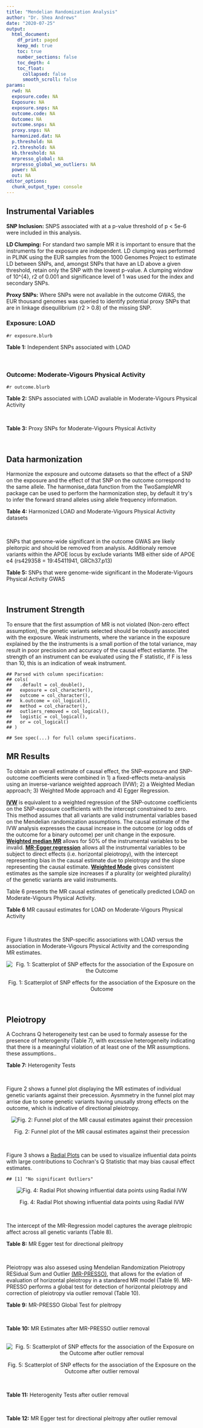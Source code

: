 ```yaml
---
title: "Mendelian Randomization Analysis"
author: "Dr. Shea Andrews"
date: "2020-07-25"
output:
  html_document:
    df_print: paged
    keep_md: true
    toc: true
    number_sections: false
    toc_depth: 4
    toc_float:
      collapsed: false
      smooth_scroll: false
params:
  rwd: NA
  exposure.code: NA
  Exposure: NA
  exposure.snps: NA
  outcome.code: NA
  Outcome: NA
  outcome.snps: NA
  proxy.snps: NA
  harmonized.dat: NA
  p.threshold: NA
  r2.threshold: NA
  kb.threshold: NA
  mrpresso_global: NA
  mrpresso_global_wo_outliers: NA
  power: NA
  out: NA
editor_options:
  chunk_output_type: console
---
```







## Instrumental Variables
**SNP Inclusion:** SNPS associated with at a p-value threshold of p < 5e-6 were included in this analysis.
<br>

**LD Clumping:** For standard two sample MR it is important to ensure that the instruments for the exposure are independent. LD clumping was performed in PLINK using the EUR samples from the 1000 Genomes Project to estimate LD between SNPs, and, amongst SNPs that have an LD above a given threshold, retain only the SNP with the lowest p-value. A clumping window of 10^{4}, r2 of 0.001 and significance level of 1 was used for the index and secondary SNPs.
<br>

**Proxy SNPs:** Where SNPs were not available in the outcome GWAS, the EUR thousand genomes was queried to identify potential proxy SNPs that are in linkage disequilibrium (r2 > 0.8) of the missing SNP.
<br>

### Exposure: LOAD
`#r exposure.blurb`
<br>

**Table 1:** Independent SNPs associated with LOAD
<div data-pagedtable="false">
  <script data-pagedtable-source type="application/json">
{"columns":[{"label":["SNP"],"name":[1],"type":["chr"],"align":["left"]},{"label":["CHROM"],"name":[2],"type":["dbl"],"align":["right"]},{"label":["POS"],"name":[3],"type":["dbl"],"align":["right"]},{"label":["REF"],"name":[4],"type":["chr"],"align":["left"]},{"label":["ALT"],"name":[5],"type":["chr"],"align":["left"]},{"label":["AF"],"name":[6],"type":["dbl"],"align":["right"]},{"label":["BETA"],"name":[7],"type":["dbl"],"align":["right"]},{"label":["SE"],"name":[8],"type":["dbl"],"align":["right"]},{"label":["Z"],"name":[9],"type":["dbl"],"align":["right"]},{"label":["P"],"name":[10],"type":["dbl"],"align":["right"]},{"label":["N"],"name":[11],"type":["dbl"],"align":["right"]},{"label":["TRAIT"],"name":[12],"type":["chr"],"align":["left"]}],"data":[{"1":"rs679515","2":"1","3":"207750568","4":"T","5":"C","6":"0.8126","7":"-0.1508","8":"0.0183","9":"-8.240440","10":"1.555000e-16","11":"63926","12":"LOAD"},{"1":"rs7584040","2":"2","3":"127863224","4":"C","5":"T","6":"0.2261","7":"0.0862","8":"0.0172","9":"5.011628","10":"5.341000e-07","11":"63926","12":"LOAD"},{"1":"rs6733839","2":"2","3":"127892810","4":"C","5":"T","6":"0.4067","7":"0.1693","8":"0.0154","9":"10.993506","10":"4.022000e-28","11":"63926","12":"LOAD"},{"1":"rs35695568","2":"2","3":"186794162","4":"G","5":"T","6":"0.0922","7":"0.1152","8":"0.0247","9":"4.663968","10":"3.200000e-06","11":"63926","12":"LOAD"},{"1":"rs10933431","2":"2","3":"233981912","4":"G","5":"C","6":"0.7774","7":"0.1001","8":"0.0194","9":"5.159794","10":"2.552000e-07","11":"63926","12":"LOAD"},{"1":"rs6805148","2":"3","3":"45101639","4":"A","5":"C","6":"0.0864","7":"-0.1293","8":"0.0257","9":"-5.031130","10":"4.774000e-07","11":"63926","12":"LOAD"},{"1":"rs28660482","2":"4","3":"66245059","4":"T","5":"A","6":"0.0243","7":"0.2220","8":"0.0475","9":"4.673684","10":"2.900000e-06","11":"63926","12":"LOAD"},{"1":"rs6822989","2":"4","3":"104176240","4":"C","5":"T","6":"0.0082","7":"0.4361","8":"0.0940","9":"4.639362","10":"3.487000e-06","11":"63926","12":"LOAD"},{"1":"rs35868327","2":"5","3":"52665230","4":"T","5":"A","6":"0.0132","7":"-0.3753","8":"0.0760","9":"-4.938158","10":"7.796000e-07","11":"63926","12":"LOAD"},{"1":"rs11168036","2":"5","3":"139707439","4":"T","5":"G","6":"0.5033","7":"-0.0754","8":"0.0143","9":"-5.272730","10":"1.432000e-07","11":"63926","12":"LOAD"},{"1":"rs34665982","2":"6","3":"32560306","4":"T","5":"C","6":"0.5213","7":"-0.0967","8":"0.0166","9":"-5.825300","10":"5.798000e-09","11":"63926","12":"LOAD"},{"1":"rs114812713","2":"6","3":"41034000","4":"G","5":"C","6":"0.0301","7":"0.2980","8":"0.0431","9":"6.914153","10":"4.467000e-12","11":"63926","12":"LOAD"},{"1":"rs1385742","2":"6","3":"47595155","4":"A","5":"T","6":"0.6344","7":"-0.0876","8":"0.0157","9":"-5.579620","10":"2.232000e-08","11":"63926","12":"LOAD"},{"1":"rs143429938","2":"7","3":"33721795","4":"C","5":"T","6":"0.0211","7":"0.3535","8":"0.0769","9":"4.596879","10":"4.253000e-06","11":"63926","12":"LOAD"},{"1":"rs9649710","2":"7","3":"50322832","4":"A","5":"G","6":"0.6331","7":"0.0676","8":"0.0148","9":"4.567570","10":"4.794000e-06","11":"63926","12":"LOAD"},{"1":"rs117240937","2":"7","3":"127426090","4":"G","5":"A","6":"0.0173","7":"-0.3122","8":"0.0672","9":"-4.645833","10":"3.350000e-06","11":"63926","12":"LOAD"},{"1":"rs11767557","2":"7","3":"143109139","4":"T","5":"C","6":"0.1968","7":"-0.1028","8":"0.0182","9":"-5.648350","10":"1.561000e-08","11":"63926","12":"LOAD"},{"1":"rs73223431","2":"8","3":"27219987","4":"C","5":"T","6":"0.3669","7":"0.0936","8":"0.0153","9":"6.117647","10":"8.342000e-10","11":"63926","12":"LOAD"},{"1":"rs867230","2":"8","3":"27468503","4":"C","5":"A","6":"0.6029","7":"0.1333","8":"0.0158","9":"8.436709","10":"3.492000e-17","11":"63926","12":"LOAD"},{"1":"rs13252043","2":"8","3":"71551628","4":"C","5":"T","6":"0.0984","7":"0.1140","8":"0.0237","9":"4.810127","10":"1.570000e-06","11":"63926","12":"LOAD"},{"1":"rs6559689","2":"9","3":"85450616","4":"C","5":"T","6":"0.0504","7":"0.1585","8":"0.0335","9":"4.731343","10":"2.169000e-06","11":"63926","12":"LOAD"},{"1":"rs12416487","2":"10","3":"11721057","4":"A","5":"T","6":"0.6519","7":"0.0850","8":"0.0154","9":"5.519480","10":"3.417000e-08","11":"63926","12":"LOAD"},{"1":"rs3740688","2":"11","3":"47380340","4":"G","5":"T","6":"0.5524","7":"0.0935","8":"0.0144","9":"6.493056","10":"9.702000e-11","11":"63926","12":"LOAD"},{"1":"rs1582763","2":"11","3":"60021948","4":"G","5":"A","6":"0.3729","7":"-0.1232","8":"0.0149","9":"-8.268456","10":"1.186000e-16","11":"63926","12":"LOAD"},{"1":"rs3851179","2":"11","3":"85868640","4":"T","5":"C","6":"0.6410","7":"0.1198","8":"0.0148","9":"8.094590","10":"5.809000e-16","11":"63926","12":"LOAD"},{"1":"rs11218343","2":"11","3":"121435587","4":"T","5":"C","6":"0.0401","7":"-0.2053","8":"0.0369","9":"-5.563690","10":"2.633000e-08","11":"63926","12":"LOAD"},{"1":"rs9787911","2":"11","3":"131769402","4":"T","5":"C","6":"0.4249","7":"0.0662","8":"0.0144","9":"4.597220","10":"4.386000e-06","11":"63926","12":"LOAD"},{"1":"rs117394726","2":"12","3":"127222883","4":"A","5":"C","6":"0.0400","7":"0.2193","8":"0.0465","9":"4.716130","10":"2.459000e-06","11":"63926","12":"LOAD"},{"1":"rs17125924","2":"14","3":"53391680","4":"A","5":"G","6":"0.0926","7":"0.1222","8":"0.0246","9":"4.967480","10":"6.621000e-07","11":"63926","12":"LOAD"},{"1":"rs12590654","2":"14","3":"92938855","4":"G","5":"A","6":"0.3353","7":"-0.0906","8":"0.0157","9":"-5.770701","10":"8.729000e-09","11":"63926","12":"LOAD"},{"1":"rs383902","2":"15","3":"59034174","4":"C","5":"T","6":"0.3274","7":"-0.0698","8":"0.0151","9":"-4.622517","10":"3.812000e-06","11":"63926","12":"LOAD"},{"1":"rs28588186","2":"16","3":"19910313","4":"C","5":"G","6":"0.1981","7":"-0.0880","8":"0.0181","9":"-4.861880","10":"1.115000e-06","11":"63926","12":"LOAD"},{"1":"rs62039712","2":"16","3":"79355857","4":"G","5":"A","6":"0.1158","7":"0.1528","8":"0.0288","9":"5.305556","10":"1.171000e-07","11":"63926","12":"LOAD"},{"1":"rs34971488","2":"16","3":"81779775","4":"G","5":"A","6":"0.2205","7":"0.0940","8":"0.0198","9":"4.747475","10":"2.067000e-06","11":"63926","12":"LOAD"},{"1":"rs2632516","2":"17","3":"56409089","4":"G","5":"C","6":"0.4402","7":"-0.0748","8":"0.0147","9":"-5.088435","10":"3.671000e-07","11":"63926","12":"LOAD"},{"1":"rs12151021","2":"19","3":"1050874","4":"A","5":"G","6":"0.6753","7":"-0.1071","8":"0.0169","9":"-6.337280","10":"2.562000e-10","11":"63926","12":"LOAD"},{"1":"rs8111708","2":"19","3":"18558876","4":"A","5":"G","6":"0.3427","7":"0.0696","8":"0.0151","9":"4.609270","10":"3.946000e-06","11":"63926","12":"LOAD"},{"1":"rs111358663","2":"19","3":"45196958","4":"T","5":"A","6":"0.0111","7":"-0.5369","8":"0.0795","9":"-6.753459","10":"1.436000e-11","11":"63926","12":"LOAD"},{"1":"rs4803765","2":"19","3":"45358448","4":"C","5":"T","6":"0.0243","7":"0.7165","8":"0.0610","9":"11.745902","10":"7.131000e-32","11":"63926","12":"LOAD"},{"1":"rs12972156","2":"19","3":"45387459","4":"C","5":"G","6":"0.2027","7":"0.9653","8":"0.0189","9":"51.074100","10":"2.225074e-308","11":"63926","12":"LOAD"},{"1":"rs117310449","2":"19","3":"45393516","4":"C","5":"T","6":"0.0130","7":"0.9879","8":"0.0691","9":"14.296671","10":"2.275000e-46","11":"63926","12":"LOAD"},{"1":"rs73033507","2":"19","3":"45431403","4":"C","5":"T","6":"0.0239","7":"-0.3620","8":"0.0657","9":"-5.509893","10":"3.646000e-08","11":"63926","12":"LOAD"},{"1":"rs114533385","2":"19","3":"45436753","4":"C","5":"T","6":"0.0210","7":"0.8281","8":"0.0661","9":"12.527988","10":"5.434000e-36","11":"63926","12":"LOAD"},{"1":"rs118004808","2":"19","3":"45439498","4":"C","5":"T","6":"0.0177","7":"-0.5523","8":"0.1015","9":"-5.441379","10":"5.274000e-08","11":"63926","12":"LOAD"},{"1":"rs139995984","2":"19","3":"45574482","4":"G","5":"C","6":"0.0155","7":"-0.5343","8":"0.0879","9":"-6.078498","10":"1.192000e-09","11":"63926","12":"LOAD"},{"1":"rs80182863","2":"19","3":"45653226","4":"C","5":"T","6":"0.0234","7":"0.2977","8":"0.0623","9":"4.778491","10":"1.750000e-06","11":"63926","12":"LOAD"},{"1":"rs6014724","2":"20","3":"54998544","4":"A","5":"G","6":"0.0920","7":"-0.1319","8":"0.0259","9":"-5.092660","10":"3.652000e-07","11":"63926","12":"LOAD"},{"1":"rs2830489","2":"21","3":"28148191","4":"C","5":"T","6":"0.2882","7":"-0.0837","8":"0.0162","9":"-5.166667","10":"2.422000e-07","11":"63926","12":"LOAD"},{"1":"rs138727474","2":"22","3":"21926584","4":"C","5":"T","6":"0.0269","7":"-0.2515","8":"0.0545","9":"-4.614679","10":"3.904000e-06","11":"63926","12":"LOAD"}],"options":{"columns":{"min":{},"max":[10]},"rows":{"min":[10],"max":[10]},"pages":{}}}
  </script>
</div>
<br>

### Outcome: Moderate-Vigours Physical Activity
`#r outcome.blurb`
<br>

**Table 2:** SNPs associated with LOAD avaliable in Moderate-Vigours Physical Activity
<div data-pagedtable="false">
  <script data-pagedtable-source type="application/json">
{"columns":[{"label":["SNP"],"name":[1],"type":["chr"],"align":["left"]},{"label":["CHROM"],"name":[2],"type":["dbl"],"align":["right"]},{"label":["POS"],"name":[3],"type":["dbl"],"align":["right"]},{"label":["REF"],"name":[4],"type":["chr"],"align":["left"]},{"label":["ALT"],"name":[5],"type":["chr"],"align":["left"]},{"label":["AF"],"name":[6],"type":["dbl"],"align":["right"]},{"label":["BETA"],"name":[7],"type":["dbl"],"align":["right"]},{"label":["SE"],"name":[8],"type":["dbl"],"align":["right"]},{"label":["Z"],"name":[9],"type":["dbl"],"align":["right"]},{"label":["P"],"name":[10],"type":["dbl"],"align":["right"]},{"label":["N"],"name":[11],"type":["dbl"],"align":["right"]},{"label":["TRAIT"],"name":[12],"type":["chr"],"align":["left"]}],"data":[{"1":"rs679515","2":"1","3":"207750568","4":"T","5":"C","6":"0.822736","7":"-2.68935e-03","8":"0.00288456","9":"-0.9323260","10":"3.5e-01","11":"377234","12":"MVPA"},{"1":"rs7584040","2":"2","3":"127863224","4":"C","5":"T","6":"0.232336","7":"2.01028e-03","8":"0.00261755","9":"0.7680010","10":"4.4e-01","11":"377234","12":"MVPA"},{"1":"rs6733839","2":"2","3":"127892810","4":"C","5":"T","6":"0.390914","7":"4.13469e-03","8":"0.00229715","9":"1.7999200","10":"7.2e-02","11":"377234","12":"MVPA"},{"1":"rs35695568","2":"2","3":"186794162","4":"G","5":"T","6":"0.094525","7":"-1.58933e-03","8":"0.00376685","9":"-0.4219250","10":"6.7e-01","11":"377234","12":"MVPA"},{"1":"rs10933431","2":"2","3":"233981912","4":"G","5":"C","6":"0.780311","7":"-1.74793e-03","8":"0.00266185","9":"-0.6566600","10":"5.1e-01","11":"377234","12":"MVPA"},{"1":"rs6805148","2":"3","3":"45101639","4":"A","5":"C","6":"0.092882","7":"2.73695e-03","8":"0.00381527","9":"0.7173670","10":"4.7e-01","11":"377234","12":"MVPA"},{"1":"rs28660482","2":"4","3":"66245059","4":"T","5":"A","6":"0.023655","7":"1.14653e-03","8":"0.00727228","9":"0.1576580","10":"8.7e-01","11":"377234","12":"MVPA"},{"1":"rs35868327","2":"5","3":"52665230","4":"T","5":"G","6":"0.005760","7":"1.42971e-02","8":"0.01838310","9":"0.7777310","10":"4.4e-01","11":"377234","12":"MVPA"},{"1":"rs11168036","2":"5","3":"139707439","4":"T","5":"G","6":"0.519372","7":"-1.16986e-03","8":"0.00221639","9":"-0.5278220","10":"6.0e-01","11":"377234","12":"MVPA"},{"1":"rs114812713","2":"6","3":"41034000","4":"G","5":"C","6":"0.026354","7":"3.57881e-03","8":"0.00699606","9":"0.5115460","10":"6.1e-01","11":"377234","12":"MVPA"},{"1":"rs1385742","2":"6","3":"47595155","4":"A","5":"T","6":"0.646220","7":"5.93828e-04","8":"0.00232832","9":"0.2550460","10":"8.0e-01","11":"377234","12":"MVPA"},{"1":"rs143429938","2":"7","3":"33721795","4":"C","5":"T","6":"0.015788","7":"-2.12631e-03","8":"0.00916671","9":"-0.2319600","10":"8.2e-01","11":"377234","12":"MVPA"},{"1":"rs9649710","2":"7","3":"50322832","4":"A","5":"G","6":"0.605585","7":"-9.72638e-04","8":"0.00225971","9":"-0.4304260","10":"6.7e-01","11":"377234","12":"MVPA"},{"1":"rs117240937","2":"7","3":"127426090","4":"G","5":"A","6":"0.008964","7":"2.01540e-02","8":"0.01204380","9":"1.6733900","10":"9.4e-02","11":"377234","12":"MVPA"},{"1":"rs11767557","2":"7","3":"143109139","4":"T","5":"C","6":"0.212746","7":"-9.33681e-05","8":"0.00269128","9":"-0.0346928","10":"9.7e-01","11":"377234","12":"MVPA"},{"1":"rs73223431","2":"8","3":"27219987","4":"C","5":"T","6":"0.365873","7":"1.56571e-04","8":"0.00228908","9":"0.0683991","10":"9.5e-01","11":"377234","12":"MVPA"},{"1":"rs867230","2":"8","3":"27468503","4":"C","5":"A","6":"0.587291","7":"-1.48876e-03","8":"0.00225568","9":"-0.6600050","10":"5.1e-01","11":"377234","12":"MVPA"},{"1":"rs6559689","2":"9","3":"85450616","4":"C","5":"T","6":"0.045962","7":"9.42868e-04","8":"0.00526160","9":"0.1791980","10":"8.6e-01","11":"377234","12":"MVPA"},{"1":"rs12416487","2":"10","3":"11721057","4":"A","5":"T","6":"0.656532","7":"-5.22359e-03","8":"0.00232401","9":"-2.2476600","10":"2.5e-02","11":"377234","12":"MVPA"},{"1":"rs3740688","2":"11","3":"47380340","4":"G","5":"T","6":"0.545220","7":"5.55677e-03","8":"0.00221709","9":"2.5063300","10":"1.2e-02","11":"377234","12":"MVPA"},{"1":"rs1582763","2":"11","3":"60021948","4":"G","5":"A","6":"0.380326","7":"2.51652e-04","8":"0.00227338","9":"0.1106950","10":"9.1e-01","11":"377234","12":"MVPA"},{"1":"rs3851179","2":"11","3":"85868640","4":"T","5":"C","6":"0.628166","7":"1.37111e-03","8":"0.00227693","9":"0.6021750","10":"5.5e-01","11":"377234","12":"MVPA"},{"1":"rs11218343","2":"11","3":"121435587","4":"T","5":"C","6":"0.037506","7":"-4.70450e-03","8":"0.00580715","9":"-0.8101220","10":"4.2e-01","11":"377234","12":"MVPA"},{"1":"rs9787911","2":"11","3":"131769402","4":"T","5":"C","6":"0.426932","7":"-3.07412e-03","8":"0.00223665","9":"-1.3744300","10":"1.7e-01","11":"377234","12":"MVPA"},{"1":"rs117394726","2":"12","3":"127222883","4":"A","5":"C","6":"0.035859","7":"-6.46429e-03","8":"0.00624365","9":"-1.0353400","10":"3.0e-01","11":"377234","12":"MVPA"},{"1":"rs17125924","2":"14","3":"53391680","4":"A","5":"G","6":"0.091410","7":"2.91805e-03","8":"0.00383220","9":"0.7614560","10":"4.5e-01","11":"377234","12":"MVPA"},{"1":"rs12590654","2":"14","3":"92938855","4":"G","5":"A","6":"0.340110","7":"2.57166e-03","8":"0.00234106","9":"1.0985000","10":"2.7e-01","11":"377234","12":"MVPA"},{"1":"rs383902","2":"15","3":"59034174","4":"C","5":"T","6":"0.334652","7":"-3.16475e-03","8":"0.00234238","9":"-1.3510800","10":"1.8e-01","11":"377234","12":"MVPA"},{"1":"rs28588186","2":"16","3":"19910313","4":"C","5":"G","6":"0.200920","7":"-1.07570e-03","8":"0.00276669","9":"-0.3888040","10":"7.0e-01","11":"377234","12":"MVPA"},{"1":"rs62039712","2":"16","3":"79355857","4":"G","5":"A","6":"0.119414","7":"3.60682e-03","8":"0.00352392","9":"1.0235200","10":"3.1e-01","11":"377234","12":"MVPA"},{"1":"rs34971488","2":"16","3":"81779775","4":"G","5":"A","6":"0.211274","7":"-2.93840e-03","8":"0.00276223","9":"-1.0637800","10":"2.9e-01","11":"377234","12":"MVPA"},{"1":"rs2632516","2":"17","3":"56409089","4":"G","5":"C","6":"0.443078","7":"-1.66667e-03","8":"0.00222868","9":"-0.7478280","10":"4.5e-01","11":"377234","12":"MVPA"},{"1":"rs12151021","2":"19","3":"1050874","4":"A","5":"G","6":"0.674423","7":"1.59727e-04","8":"0.00236401","9":"0.0675661","10":"9.5e-01","11":"377234","12":"MVPA"},{"1":"rs8111708","2":"19","3":"18558876","4":"A","5":"G","6":"0.348304","7":"-2.07361e-03","8":"0.00231816","9":"-0.8945070","10":"3.7e-01","11":"377234","12":"MVPA"},{"1":"rs111358663","2":"19","3":"45196958","4":"T","5":"A","6":"0.015715","7":"-7.06007e-03","8":"0.00901348","9":"-0.7832790","10":"4.3e-01","11":"377234","12":"MVPA"},{"1":"rs12972156","2":"19","3":"45387459","4":"C","5":"G","6":"0.147734","7":"1.64839e-02","8":"0.00312721","9":"5.2711200","10":"1.4e-07","11":"377234","12":"MVPA"},{"1":"rs117310449","2":"19","3":"45393516","4":"C","5":"T","6":"0.012068","7":"3.14555e-02","8":"0.01015580","9":"3.0972900","10":"2.0e-03","11":"377234","12":"MVPA"},{"1":"rs73033507","2":"19","3":"45431403","4":"C","5":"T","6":"0.038051","7":"-2.56287e-03","8":"0.00585801","9":"-0.4374980","10":"6.6e-01","11":"377234","12":"MVPA"},{"1":"rs114533385","2":"19","3":"45436753","4":"C","5":"T","6":"0.011169","7":"3.72717e-02","8":"0.01081530","9":"3.4462000","10":"5.7e-04","11":"377234","12":"MVPA"},{"1":"rs118004808","2":"19","3":"45439498","4":"C","5":"T","6":"0.018892","7":"-8.01549e-03","8":"0.00920524","9":"-0.8707530","10":"3.8e-01","11":"377234","12":"MVPA"},{"1":"rs139995984","2":"19","3":"45574482","4":"G","5":"C","6":"0.013340","7":"-2.14404e-03","8":"0.01077070","9":"-0.1990620","10":"8.4e-01","11":"377234","12":"MVPA"},{"1":"rs80182863","2":"19","3":"45653226","4":"C","5":"T","6":"0.015535","7":"7.88356e-03","8":"0.00929672","9":"0.8479940","10":"4.0e-01","11":"377234","12":"MVPA"},{"1":"rs6014724","2":"20","3":"54998544","4":"A","5":"G","6":"0.089008","7":"6.77326e-03","8":"0.00388935","9":"1.7414900","10":"8.2e-02","11":"377234","12":"MVPA"},{"1":"rs2830489","2":"21","3":"28148191","4":"C","5":"T","6":"0.275283","7":"1.54406e-03","8":"0.00246549","9":"0.6262690","10":"5.3e-01","11":"377234","12":"MVPA"},{"1":"rs138727474","2":"22","3":"21926584","4":"C","5":"T","6":"0.036242","7":"-5.48948e-03","8":"0.00627466","9":"-0.8748650","10":"3.8e-01","11":"377234","12":"MVPA"},{"1":"rs6822989","2":"NA","3":"NA","4":"NA","5":"NA","6":"NA","7":"NA","8":"NA","9":"NA","10":"NA","11":"NA","12":"NA"},{"1":"rs34665982","2":"NA","3":"NA","4":"NA","5":"NA","6":"NA","7":"NA","8":"NA","9":"NA","10":"NA","11":"NA","12":"NA"},{"1":"rs13252043","2":"NA","3":"NA","4":"NA","5":"NA","6":"NA","7":"NA","8":"NA","9":"NA","10":"NA","11":"NA","12":"NA"},{"1":"rs4803765","2":"NA","3":"NA","4":"NA","5":"NA","6":"NA","7":"NA","8":"NA","9":"NA","10":"NA","11":"NA","12":"NA"}],"options":{"columns":{"min":{},"max":[10]},"rows":{"min":[10],"max":[10]},"pages":{}}}
  </script>
</div>
<br>

**Table 3:** Proxy SNPs for Moderate-Vigours Physical Activity
<div data-pagedtable="false">
  <script data-pagedtable-source type="application/json">
{"columns":[{"label":["target_snp"],"name":[1],"type":["chr"],"align":["left"]},{"label":["proxy_snp"],"name":[2],"type":["chr"],"align":["left"]},{"label":["ld.r2"],"name":[3],"type":["dbl"],"align":["right"]},{"label":["Dprime"],"name":[4],"type":["dbl"],"align":["right"]},{"label":["PHASE"],"name":[5],"type":["chr"],"align":["left"]},{"label":["X12"],"name":[6],"type":["lgl"],"align":["right"]},{"label":["CHROM"],"name":[7],"type":["dbl"],"align":["right"]},{"label":["POS"],"name":[8],"type":["dbl"],"align":["right"]},{"label":["REF.proxy"],"name":[9],"type":["chr"],"align":["left"]},{"label":["ALT.proxy"],"name":[10],"type":["chr"],"align":["left"]},{"label":["AF"],"name":[11],"type":["dbl"],"align":["right"]},{"label":["BETA"],"name":[12],"type":["dbl"],"align":["right"]},{"label":["SE"],"name":[13],"type":["dbl"],"align":["right"]},{"label":["Z"],"name":[14],"type":["dbl"],"align":["right"]},{"label":["P"],"name":[15],"type":["dbl"],"align":["right"]},{"label":["N"],"name":[16],"type":["dbl"],"align":["right"]},{"label":["TRAIT"],"name":[17],"type":["chr"],"align":["left"]},{"label":["ref"],"name":[18],"type":["lgl"],"align":["right"]},{"label":["ref.proxy"],"name":[19],"type":["chr"],"align":["left"]},{"label":["alt"],"name":[20],"type":["chr"],"align":["left"]},{"label":["alt.proxy"],"name":[21],"type":["chr"],"align":["left"]},{"label":["ALT"],"name":[22],"type":["lgl"],"align":["right"]},{"label":["REF"],"name":[23],"type":["chr"],"align":["left"]},{"label":["proxy.outcome"],"name":[24],"type":["lgl"],"align":["right"]}],"data":[{"1":"rs6822989","2":"rs28544093","3":"1","4":"1","5":"TC/CT","6":"NA","7":"4","8":"104182954","9":"T","10":"C","11":"0.005368","12":"-0.00685727","13":"0.01527570","14":"-0.448901","15":"0.65","16":"377234","17":"MVPA","18":"TRUE","19":"C","20":"C","21":"T","22":"TRUE","23":"C","24":"TRUE"},{"1":"rs13252043","2":"rs11996416","3":"1","4":"1","5":"TT/CC","6":"NA","7":"8","8":"71505146","9":"C","10":"T","11":"0.094743","12":"-0.00151178","13":"0.00375865","14":"-0.402214","15":"0.69","16":"377234","17":"MVPA","18":"TRUE","19":"T","20":"C","21":"C","22":"TRUE","23":"C","24":"TRUE"},{"1":"rs34665982","2":"NA","3":"NA","4":"NA","5":"NA","6":"NA","7":"NA","8":"NA","9":"NA","10":"NA","11":"NA","12":"NA","13":"NA","14":"NA","15":"NA","16":"NA","17":"NA","18":"NA","19":"NA","20":"NA","21":"NA","22":"NA","23":"NA","24":"NA"},{"1":"rs4803765","2":"NA","3":"NA","4":"NA","5":"NA","6":"NA","7":"NA","8":"NA","9":"NA","10":"NA","11":"NA","12":"NA","13":"NA","14":"NA","15":"NA","16":"NA","17":"NA","18":"NA","19":"NA","20":"NA","21":"NA","22":"NA","23":"NA","24":"NA"}],"options":{"columns":{"min":{},"max":[10]},"rows":{"min":[10],"max":[10]},"pages":{}}}
  </script>
</div>
<br>

## Data harmonization
Harmonize the exposure and outcome datasets so that the effect of a SNP on the exposure and the effect of that SNP on the outcome correspond to the same allele. The harmonise_data function from the TwoSampleMR package can be used to perform the harmonization step, by default it try's to infer the forward strand alleles using allele frequency information.
<br>

**Table 4:** Harmonized LOAD and Moderate-Vigours Physical Activity datasets
<div data-pagedtable="false">
  <script data-pagedtable-source type="application/json">
{"columns":[{"label":["SNP"],"name":[1],"type":["chr"],"align":["left"]},{"label":["effect_allele.exposure"],"name":[2],"type":["chr"],"align":["left"]},{"label":["other_allele.exposure"],"name":[3],"type":["chr"],"align":["left"]},{"label":["effect_allele.outcome"],"name":[4],"type":["chr"],"align":["left"]},{"label":["other_allele.outcome"],"name":[5],"type":["chr"],"align":["left"]},{"label":["beta.exposure"],"name":[6],"type":["dbl"],"align":["right"]},{"label":["beta.outcome"],"name":[7],"type":["dbl"],"align":["right"]},{"label":["eaf.exposure"],"name":[8],"type":["dbl"],"align":["right"]},{"label":["eaf.outcome"],"name":[9],"type":["dbl"],"align":["right"]},{"label":["remove"],"name":[10],"type":["lgl"],"align":["right"]},{"label":["palindromic"],"name":[11],"type":["lgl"],"align":["right"]},{"label":["ambiguous"],"name":[12],"type":["lgl"],"align":["right"]},{"label":["id.outcome"],"name":[13],"type":["chr"],"align":["left"]},{"label":["chr.outcome"],"name":[14],"type":["dbl"],"align":["right"]},{"label":["pos.outcome"],"name":[15],"type":["dbl"],"align":["right"]},{"label":["se.outcome"],"name":[16],"type":["dbl"],"align":["right"]},{"label":["z.outcome"],"name":[17],"type":["dbl"],"align":["right"]},{"label":["pval.outcome"],"name":[18],"type":["dbl"],"align":["right"]},{"label":["samplesize.outcome"],"name":[19],"type":["dbl"],"align":["right"]},{"label":["outcome"],"name":[20],"type":["chr"],"align":["left"]},{"label":["mr_keep.outcome"],"name":[21],"type":["lgl"],"align":["right"]},{"label":["pval_origin.outcome"],"name":[22],"type":["chr"],"align":["left"]},{"label":["chr.exposure"],"name":[23],"type":["dbl"],"align":["right"]},{"label":["pos.exposure"],"name":[24],"type":["dbl"],"align":["right"]},{"label":["se.exposure"],"name":[25],"type":["dbl"],"align":["right"]},{"label":["z.exposure"],"name":[26],"type":["dbl"],"align":["right"]},{"label":["pval.exposure"],"name":[27],"type":["dbl"],"align":["right"]},{"label":["samplesize.exposure"],"name":[28],"type":["dbl"],"align":["right"]},{"label":["exposure"],"name":[29],"type":["chr"],"align":["left"]},{"label":["mr_keep.exposure"],"name":[30],"type":["lgl"],"align":["right"]},{"label":["pval_origin.exposure"],"name":[31],"type":["chr"],"align":["left"]},{"label":["id.exposure"],"name":[32],"type":["chr"],"align":["left"]},{"label":["action"],"name":[33],"type":["dbl"],"align":["right"]},{"label":["mr_keep"],"name":[34],"type":["lgl"],"align":["right"]},{"label":["pt"],"name":[35],"type":["dbl"],"align":["right"]},{"label":["pleitropy_keep"],"name":[36],"type":["lgl"],"align":["right"]},{"label":["mrpresso_RSSobs"],"name":[37],"type":["lgl"],"align":["right"]},{"label":["mrpresso_pval"],"name":[38],"type":["lgl"],"align":["right"]},{"label":["mrpresso_keep"],"name":[39],"type":["lgl"],"align":["right"]}],"data":[{"1":"rs10933431","2":"C","3":"G","4":"C","5":"G","6":"0.1001","7":"-1.74793e-03","8":"0.7774","9":"0.780311","10":"FALSE","11":"TRUE","12":"FALSE","13":"TFRpQA","14":"2","15":"233981912","16":"0.00266185","17":"-0.6566600","18":"5.1e-01","19":"377234","20":"Klimentidis2018mvpa","21":"TRUE","22":"reported","23":"2","24":"233981912","25":"0.0194","26":"5.159794","27":"2.552e-07","28":"63926","29":"Kunkle2019load","30":"TRUE","31":"reported","32":"2pa8c5","33":"2","34":"TRUE","35":"5e-06","36":"TRUE","37":"NA","38":"NA","39":"TRUE"},{"1":"rs111358663","2":"A","3":"T","4":"A","5":"T","6":"-0.5369","7":"-7.06007e-03","8":"0.0111","9":"0.015715","10":"FALSE","11":"TRUE","12":"FALSE","13":"TFRpQA","14":"19","15":"45196958","16":"0.00901348","17":"-0.7832790","18":"4.3e-01","19":"377234","20":"Klimentidis2018mvpa","21":"TRUE","22":"reported","23":"19","24":"45196958","25":"0.0795","26":"-6.753459","27":"1.436e-11","28":"63926","29":"Kunkle2019load","30":"TRUE","31":"reported","32":"2pa8c5","33":"2","34":"TRUE","35":"5e-06","36":"FALSE","37":"NA","38":"NA","39":"TRUE"},{"1":"rs11168036","2":"G","3":"T","4":"G","5":"T","6":"-0.0754","7":"-1.16986e-03","8":"0.5033","9":"0.519372","10":"FALSE","11":"FALSE","12":"FALSE","13":"TFRpQA","14":"5","15":"139707439","16":"0.00221639","17":"-0.5278220","18":"6.0e-01","19":"377234","20":"Klimentidis2018mvpa","21":"TRUE","22":"reported","23":"5","24":"139707439","25":"0.0143","26":"-5.272730","27":"1.432e-07","28":"63926","29":"Kunkle2019load","30":"TRUE","31":"reported","32":"2pa8c5","33":"2","34":"TRUE","35":"5e-06","36":"TRUE","37":"NA","38":"NA","39":"TRUE"},{"1":"rs11218343","2":"C","3":"T","4":"C","5":"T","6":"-0.2053","7":"-4.70450e-03","8":"0.0401","9":"0.037506","10":"FALSE","11":"FALSE","12":"FALSE","13":"TFRpQA","14":"11","15":"121435587","16":"0.00580715","17":"-0.8101220","18":"4.2e-01","19":"377234","20":"Klimentidis2018mvpa","21":"TRUE","22":"reported","23":"11","24":"121435587","25":"0.0369","26":"-5.563690","27":"2.633e-08","28":"63926","29":"Kunkle2019load","30":"TRUE","31":"reported","32":"2pa8c5","33":"2","34":"TRUE","35":"5e-06","36":"TRUE","37":"NA","38":"NA","39":"TRUE"},{"1":"rs114533385","2":"T","3":"C","4":"T","5":"C","6":"0.8281","7":"3.72717e-02","8":"0.0210","9":"0.011169","10":"FALSE","11":"FALSE","12":"FALSE","13":"TFRpQA","14":"19","15":"45436753","16":"0.01081530","17":"3.4462000","18":"5.7e-04","19":"377234","20":"Klimentidis2018mvpa","21":"TRUE","22":"reported","23":"19","24":"45436753","25":"0.0661","26":"12.527988","27":"5.434e-36","28":"63926","29":"Kunkle2019load","30":"TRUE","31":"reported","32":"2pa8c5","33":"2","34":"TRUE","35":"5e-06","36":"FALSE","37":"NA","38":"NA","39":"TRUE"},{"1":"rs114812713","2":"C","3":"G","4":"C","5":"G","6":"0.2980","7":"3.57881e-03","8":"0.0301","9":"0.026354","10":"FALSE","11":"TRUE","12":"FALSE","13":"TFRpQA","14":"6","15":"41034000","16":"0.00699606","17":"0.5115460","18":"6.1e-01","19":"377234","20":"Klimentidis2018mvpa","21":"TRUE","22":"reported","23":"6","24":"41034000","25":"0.0431","26":"6.914153","27":"4.467e-12","28":"63926","29":"Kunkle2019load","30":"TRUE","31":"reported","32":"2pa8c5","33":"2","34":"TRUE","35":"5e-06","36":"TRUE","37":"NA","38":"NA","39":"TRUE"},{"1":"rs117240937","2":"A","3":"G","4":"A","5":"G","6":"-0.3122","7":"2.01540e-02","8":"0.0173","9":"0.008964","10":"FALSE","11":"FALSE","12":"FALSE","13":"TFRpQA","14":"7","15":"127426090","16":"0.01204380","17":"1.6733900","18":"9.4e-02","19":"377234","20":"Klimentidis2018mvpa","21":"TRUE","22":"reported","23":"7","24":"127426090","25":"0.0672","26":"-4.645833","27":"3.350e-06","28":"63926","29":"Kunkle2019load","30":"TRUE","31":"reported","32":"2pa8c5","33":"2","34":"TRUE","35":"5e-06","36":"TRUE","37":"NA","38":"NA","39":"TRUE"},{"1":"rs117310449","2":"T","3":"C","4":"T","5":"C","6":"0.9879","7":"3.14555e-02","8":"0.0130","9":"0.012068","10":"FALSE","11":"FALSE","12":"FALSE","13":"TFRpQA","14":"19","15":"45393516","16":"0.01015580","17":"3.0972900","18":"2.0e-03","19":"377234","20":"Klimentidis2018mvpa","21":"TRUE","22":"reported","23":"19","24":"45393516","25":"0.0691","26":"14.296671","27":"2.275e-46","28":"63926","29":"Kunkle2019load","30":"TRUE","31":"reported","32":"2pa8c5","33":"2","34":"TRUE","35":"5e-06","36":"FALSE","37":"NA","38":"NA","39":"TRUE"},{"1":"rs117394726","2":"C","3":"A","4":"C","5":"A","6":"0.2193","7":"-6.46429e-03","8":"0.0400","9":"0.035859","10":"FALSE","11":"FALSE","12":"FALSE","13":"TFRpQA","14":"12","15":"127222883","16":"0.00624365","17":"-1.0353400","18":"3.0e-01","19":"377234","20":"Klimentidis2018mvpa","21":"TRUE","22":"reported","23":"12","24":"127222883","25":"0.0465","26":"4.716130","27":"2.459e-06","28":"63926","29":"Kunkle2019load","30":"TRUE","31":"reported","32":"2pa8c5","33":"2","34":"TRUE","35":"5e-06","36":"TRUE","37":"NA","38":"NA","39":"TRUE"},{"1":"rs11767557","2":"C","3":"T","4":"C","5":"T","6":"-0.1028","7":"-9.33681e-05","8":"0.1968","9":"0.212746","10":"FALSE","11":"FALSE","12":"FALSE","13":"TFRpQA","14":"7","15":"143109139","16":"0.00269128","17":"-0.0346928","18":"9.7e-01","19":"377234","20":"Klimentidis2018mvpa","21":"TRUE","22":"reported","23":"7","24":"143109139","25":"0.0182","26":"-5.648350","27":"1.561e-08","28":"63926","29":"Kunkle2019load","30":"TRUE","31":"reported","32":"2pa8c5","33":"2","34":"TRUE","35":"5e-06","36":"TRUE","37":"NA","38":"NA","39":"TRUE"},{"1":"rs118004808","2":"T","3":"C","4":"T","5":"C","6":"-0.5523","7":"-8.01549e-03","8":"0.0177","9":"0.018892","10":"FALSE","11":"FALSE","12":"FALSE","13":"TFRpQA","14":"19","15":"45439498","16":"0.00920524","17":"-0.8707530","18":"3.8e-01","19":"377234","20":"Klimentidis2018mvpa","21":"TRUE","22":"reported","23":"19","24":"45439498","25":"0.1015","26":"-5.441379","27":"5.274e-08","28":"63926","29":"Kunkle2019load","30":"TRUE","31":"reported","32":"2pa8c5","33":"2","34":"TRUE","35":"5e-06","36":"FALSE","37":"NA","38":"NA","39":"TRUE"},{"1":"rs12151021","2":"G","3":"A","4":"G","5":"A","6":"-0.1071","7":"1.59727e-04","8":"0.6753","9":"0.674423","10":"FALSE","11":"FALSE","12":"FALSE","13":"TFRpQA","14":"19","15":"1050874","16":"0.00236401","17":"0.0675661","18":"9.5e-01","19":"377234","20":"Klimentidis2018mvpa","21":"TRUE","22":"reported","23":"19","24":"1050874","25":"0.0169","26":"-6.337280","27":"2.562e-10","28":"63926","29":"Kunkle2019load","30":"TRUE","31":"reported","32":"2pa8c5","33":"2","34":"TRUE","35":"5e-06","36":"TRUE","37":"NA","38":"NA","39":"TRUE"},{"1":"rs12416487","2":"T","3":"A","4":"T","5":"A","6":"0.0850","7":"-5.22359e-03","8":"0.6519","9":"0.656532","10":"FALSE","11":"TRUE","12":"FALSE","13":"TFRpQA","14":"10","15":"11721057","16":"0.00232401","17":"-2.2476600","18":"2.5e-02","19":"377234","20":"Klimentidis2018mvpa","21":"TRUE","22":"reported","23":"10","24":"11721057","25":"0.0154","26":"5.519480","27":"3.417e-08","28":"63926","29":"Kunkle2019load","30":"TRUE","31":"reported","32":"2pa8c5","33":"2","34":"TRUE","35":"5e-06","36":"TRUE","37":"NA","38":"NA","39":"TRUE"},{"1":"rs12590654","2":"A","3":"G","4":"A","5":"G","6":"-0.0906","7":"2.57166e-03","8":"0.3353","9":"0.340110","10":"FALSE","11":"FALSE","12":"FALSE","13":"TFRpQA","14":"14","15":"92938855","16":"0.00234106","17":"1.0985000","18":"2.7e-01","19":"377234","20":"Klimentidis2018mvpa","21":"TRUE","22":"reported","23":"14","24":"92938855","25":"0.0157","26":"-5.770701","27":"8.729e-09","28":"63926","29":"Kunkle2019load","30":"TRUE","31":"reported","32":"2pa8c5","33":"2","34":"TRUE","35":"5e-06","36":"TRUE","37":"NA","38":"NA","39":"TRUE"},{"1":"rs12972156","2":"G","3":"C","4":"G","5":"C","6":"0.9653","7":"1.64839e-02","8":"0.2027","9":"0.147734","10":"FALSE","11":"TRUE","12":"FALSE","13":"TFRpQA","14":"19","15":"45387459","16":"0.00312721","17":"5.2711200","18":"1.4e-07","19":"377234","20":"Klimentidis2018mvpa","21":"TRUE","22":"reported","23":"19","24":"45387459","25":"0.0189","26":"51.074100","27":"1.000e-200","28":"63926","29":"Kunkle2019load","30":"TRUE","31":"reported","32":"2pa8c5","33":"2","34":"TRUE","35":"5e-06","36":"FALSE","37":"NA","38":"NA","39":"TRUE"},{"1":"rs13252043","2":"T","3":"C","4":"T","5":"C","6":"0.1140","7":"-1.51178e-03","8":"0.0984","9":"0.094743","10":"FALSE","11":"FALSE","12":"FALSE","13":"TFRpQA","14":"8","15":"71505146","16":"0.00375865","17":"-0.4022140","18":"6.9e-01","19":"377234","20":"Klimentidis2018mvpa","21":"TRUE","22":"reported","23":"8","24":"71551628","25":"0.0237","26":"4.810127","27":"1.570e-06","28":"63926","29":"Kunkle2019load","30":"TRUE","31":"reported","32":"2pa8c5","33":"2","34":"TRUE","35":"5e-06","36":"TRUE","37":"NA","38":"NA","39":"TRUE"},{"1":"rs1385742","2":"T","3":"A","4":"T","5":"A","6":"-0.0876","7":"5.93828e-04","8":"0.6344","9":"0.646220","10":"FALSE","11":"TRUE","12":"FALSE","13":"TFRpQA","14":"6","15":"47595155","16":"0.00232832","17":"0.2550460","18":"8.0e-01","19":"377234","20":"Klimentidis2018mvpa","21":"TRUE","22":"reported","23":"6","24":"47595155","25":"0.0157","26":"-5.579620","27":"2.232e-08","28":"63926","29":"Kunkle2019load","30":"TRUE","31":"reported","32":"2pa8c5","33":"2","34":"TRUE","35":"5e-06","36":"TRUE","37":"NA","38":"NA","39":"TRUE"},{"1":"rs138727474","2":"T","3":"C","4":"T","5":"C","6":"-0.2515","7":"-5.48948e-03","8":"0.0269","9":"0.036242","10":"FALSE","11":"FALSE","12":"FALSE","13":"TFRpQA","14":"22","15":"21926584","16":"0.00627466","17":"-0.8748650","18":"3.8e-01","19":"377234","20":"Klimentidis2018mvpa","21":"TRUE","22":"reported","23":"22","24":"21926584","25":"0.0545","26":"-4.614679","27":"3.904e-06","28":"63926","29":"Kunkle2019load","30":"TRUE","31":"reported","32":"2pa8c5","33":"2","34":"TRUE","35":"5e-06","36":"TRUE","37":"NA","38":"NA","39":"TRUE"},{"1":"rs139995984","2":"C","3":"G","4":"C","5":"G","6":"-0.5343","7":"-2.14404e-03","8":"0.0155","9":"0.013340","10":"FALSE","11":"TRUE","12":"FALSE","13":"TFRpQA","14":"19","15":"45574482","16":"0.01077070","17":"-0.1990620","18":"8.4e-01","19":"377234","20":"Klimentidis2018mvpa","21":"TRUE","22":"reported","23":"19","24":"45574482","25":"0.0879","26":"-6.078498","27":"1.192e-09","28":"63926","29":"Kunkle2019load","30":"TRUE","31":"reported","32":"2pa8c5","33":"2","34":"TRUE","35":"5e-06","36":"FALSE","37":"NA","38":"NA","39":"TRUE"},{"1":"rs143429938","2":"T","3":"C","4":"T","5":"C","6":"0.3535","7":"-2.12631e-03","8":"0.0211","9":"0.015788","10":"FALSE","11":"FALSE","12":"FALSE","13":"TFRpQA","14":"7","15":"33721795","16":"0.00916671","17":"-0.2319600","18":"8.2e-01","19":"377234","20":"Klimentidis2018mvpa","21":"TRUE","22":"reported","23":"7","24":"33721795","25":"0.0769","26":"4.596879","27":"4.253e-06","28":"63926","29":"Kunkle2019load","30":"TRUE","31":"reported","32":"2pa8c5","33":"2","34":"TRUE","35":"5e-06","36":"TRUE","37":"NA","38":"NA","39":"TRUE"},{"1":"rs1582763","2":"A","3":"G","4":"A","5":"G","6":"-0.1232","7":"2.51652e-04","8":"0.3729","9":"0.380326","10":"FALSE","11":"FALSE","12":"FALSE","13":"TFRpQA","14":"11","15":"60021948","16":"0.00227338","17":"0.1106950","18":"9.1e-01","19":"377234","20":"Klimentidis2018mvpa","21":"TRUE","22":"reported","23":"11","24":"60021948","25":"0.0149","26":"-8.268456","27":"1.186e-16","28":"63926","29":"Kunkle2019load","30":"TRUE","31":"reported","32":"2pa8c5","33":"2","34":"TRUE","35":"5e-06","36":"TRUE","37":"NA","38":"NA","39":"TRUE"},{"1":"rs17125924","2":"G","3":"A","4":"G","5":"A","6":"0.1222","7":"2.91805e-03","8":"0.0926","9":"0.091410","10":"FALSE","11":"FALSE","12":"FALSE","13":"TFRpQA","14":"14","15":"53391680","16":"0.00383220","17":"0.7614560","18":"4.5e-01","19":"377234","20":"Klimentidis2018mvpa","21":"TRUE","22":"reported","23":"14","24":"53391680","25":"0.0246","26":"4.967480","27":"6.621e-07","28":"63926","29":"Kunkle2019load","30":"TRUE","31":"reported","32":"2pa8c5","33":"2","34":"TRUE","35":"5e-06","36":"TRUE","37":"NA","38":"NA","39":"TRUE"},{"1":"rs2632516","2":"C","3":"G","4":"C","5":"G","6":"-0.0748","7":"-1.66667e-03","8":"0.4402","9":"0.443078","10":"FALSE","11":"TRUE","12":"TRUE","13":"TFRpQA","14":"17","15":"56409089","16":"0.00222868","17":"-0.7478280","18":"4.5e-01","19":"377234","20":"Klimentidis2018mvpa","21":"TRUE","22":"reported","23":"17","24":"56409089","25":"0.0147","26":"-5.088435","27":"3.671e-07","28":"63926","29":"Kunkle2019load","30":"TRUE","31":"reported","32":"2pa8c5","33":"2","34":"FALSE","35":"5e-06","36":"TRUE","37":"NA","38":"NA","39":"NA"},{"1":"rs2830489","2":"T","3":"C","4":"T","5":"C","6":"-0.0837","7":"1.54406e-03","8":"0.2882","9":"0.275283","10":"FALSE","11":"FALSE","12":"FALSE","13":"TFRpQA","14":"21","15":"28148191","16":"0.00246549","17":"0.6262690","18":"5.3e-01","19":"377234","20":"Klimentidis2018mvpa","21":"TRUE","22":"reported","23":"21","24":"28148191","25":"0.0162","26":"-5.166667","27":"2.422e-07","28":"63926","29":"Kunkle2019load","30":"TRUE","31":"reported","32":"2pa8c5","33":"2","34":"TRUE","35":"5e-06","36":"TRUE","37":"NA","38":"NA","39":"TRUE"},{"1":"rs28588186","2":"G","3":"C","4":"G","5":"C","6":"-0.0880","7":"-1.07570e-03","8":"0.1981","9":"0.200920","10":"FALSE","11":"TRUE","12":"FALSE","13":"TFRpQA","14":"16","15":"19910313","16":"0.00276669","17":"-0.3888040","18":"7.0e-01","19":"377234","20":"Klimentidis2018mvpa","21":"TRUE","22":"reported","23":"16","24":"19910313","25":"0.0181","26":"-4.861880","27":"1.115e-06","28":"63926","29":"Kunkle2019load","30":"TRUE","31":"reported","32":"2pa8c5","33":"2","34":"TRUE","35":"5e-06","36":"TRUE","37":"NA","38":"NA","39":"TRUE"},{"1":"rs28660482","2":"A","3":"T","4":"A","5":"T","6":"0.2220","7":"1.14653e-03","8":"0.0243","9":"0.023655","10":"FALSE","11":"TRUE","12":"FALSE","13":"TFRpQA","14":"4","15":"66245059","16":"0.00727228","17":"0.1576580","18":"8.7e-01","19":"377234","20":"Klimentidis2018mvpa","21":"TRUE","22":"reported","23":"4","24":"66245059","25":"0.0475","26":"4.673684","27":"2.900e-06","28":"63926","29":"Kunkle2019load","30":"TRUE","31":"reported","32":"2pa8c5","33":"2","34":"TRUE","35":"5e-06","36":"TRUE","37":"NA","38":"NA","39":"TRUE"},{"1":"rs34971488","2":"A","3":"G","4":"A","5":"G","6":"0.0940","7":"-2.93840e-03","8":"0.2205","9":"0.211274","10":"FALSE","11":"FALSE","12":"FALSE","13":"TFRpQA","14":"16","15":"81779775","16":"0.00276223","17":"-1.0637800","18":"2.9e-01","19":"377234","20":"Klimentidis2018mvpa","21":"TRUE","22":"reported","23":"16","24":"81779775","25":"0.0198","26":"4.747475","27":"2.067e-06","28":"63926","29":"Kunkle2019load","30":"TRUE","31":"reported","32":"2pa8c5","33":"2","34":"TRUE","35":"5e-06","36":"TRUE","37":"NA","38":"NA","39":"TRUE"},{"1":"rs35695568","2":"T","3":"G","4":"T","5":"G","6":"0.1152","7":"-1.58933e-03","8":"0.0922","9":"0.094525","10":"FALSE","11":"FALSE","12":"FALSE","13":"TFRpQA","14":"2","15":"186794162","16":"0.00376685","17":"-0.4219250","18":"6.7e-01","19":"377234","20":"Klimentidis2018mvpa","21":"TRUE","22":"reported","23":"2","24":"186794162","25":"0.0247","26":"4.663968","27":"3.200e-06","28":"63926","29":"Kunkle2019load","30":"TRUE","31":"reported","32":"2pa8c5","33":"2","34":"TRUE","35":"5e-06","36":"TRUE","37":"NA","38":"NA","39":"TRUE"},{"1":"rs35868327","2":"A","3":"T","4":"G","5":"T","6":"-0.3753","7":"1.42971e-02","8":"0.0132","9":"0.005760","10":"TRUE","11":"TRUE","12":"FALSE","13":"TFRpQA","14":"5","15":"52665230","16":"0.01838310","17":"0.7777310","18":"4.4e-01","19":"377234","20":"Klimentidis2018mvpa","21":"TRUE","22":"reported","23":"5","24":"52665230","25":"0.0760","26":"-4.938158","27":"7.796e-07","28":"63926","29":"Kunkle2019load","30":"TRUE","31":"reported","32":"2pa8c5","33":"2","34":"FALSE","35":"5e-06","36":"TRUE","37":"NA","38":"NA","39":"NA"},{"1":"rs3740688","2":"T","3":"G","4":"T","5":"G","6":"0.0935","7":"5.55677e-03","8":"0.5524","9":"0.545220","10":"FALSE","11":"FALSE","12":"FALSE","13":"TFRpQA","14":"11","15":"47380340","16":"0.00221709","17":"2.5063300","18":"1.2e-02","19":"377234","20":"Klimentidis2018mvpa","21":"TRUE","22":"reported","23":"11","24":"47380340","25":"0.0144","26":"6.493056","27":"9.702e-11","28":"63926","29":"Kunkle2019load","30":"TRUE","31":"reported","32":"2pa8c5","33":"2","34":"TRUE","35":"5e-06","36":"TRUE","37":"NA","38":"NA","39":"TRUE"},{"1":"rs383902","2":"T","3":"C","4":"T","5":"C","6":"-0.0698","7":"-3.16475e-03","8":"0.3274","9":"0.334652","10":"FALSE","11":"FALSE","12":"FALSE","13":"TFRpQA","14":"15","15":"59034174","16":"0.00234238","17":"-1.3510800","18":"1.8e-01","19":"377234","20":"Klimentidis2018mvpa","21":"TRUE","22":"reported","23":"15","24":"59034174","25":"0.0151","26":"-4.622517","27":"3.812e-06","28":"63926","29":"Kunkle2019load","30":"TRUE","31":"reported","32":"2pa8c5","33":"2","34":"TRUE","35":"5e-06","36":"TRUE","37":"NA","38":"NA","39":"TRUE"},{"1":"rs3851179","2":"C","3":"T","4":"C","5":"T","6":"0.1198","7":"1.37111e-03","8":"0.6410","9":"0.628166","10":"FALSE","11":"FALSE","12":"FALSE","13":"TFRpQA","14":"11","15":"85868640","16":"0.00227693","17":"0.6021750","18":"5.5e-01","19":"377234","20":"Klimentidis2018mvpa","21":"TRUE","22":"reported","23":"11","24":"85868640","25":"0.0148","26":"8.094590","27":"5.809e-16","28":"63926","29":"Kunkle2019load","30":"TRUE","31":"reported","32":"2pa8c5","33":"2","34":"TRUE","35":"5e-06","36":"TRUE","37":"NA","38":"NA","39":"TRUE"},{"1":"rs6014724","2":"G","3":"A","4":"G","5":"A","6":"-0.1319","7":"6.77326e-03","8":"0.0920","9":"0.089008","10":"FALSE","11":"FALSE","12":"FALSE","13":"TFRpQA","14":"20","15":"54998544","16":"0.00388935","17":"1.7414900","18":"8.2e-02","19":"377234","20":"Klimentidis2018mvpa","21":"TRUE","22":"reported","23":"20","24":"54998544","25":"0.0259","26":"-5.092660","27":"3.652e-07","28":"63926","29":"Kunkle2019load","30":"TRUE","31":"reported","32":"2pa8c5","33":"2","34":"TRUE","35":"5e-06","36":"TRUE","37":"NA","38":"NA","39":"TRUE"},{"1":"rs62039712","2":"A","3":"G","4":"A","5":"G","6":"0.1528","7":"3.60682e-03","8":"0.1158","9":"0.119414","10":"FALSE","11":"FALSE","12":"FALSE","13":"TFRpQA","14":"16","15":"79355857","16":"0.00352392","17":"1.0235200","18":"3.1e-01","19":"377234","20":"Klimentidis2018mvpa","21":"TRUE","22":"reported","23":"16","24":"79355857","25":"0.0288","26":"5.305556","27":"1.171e-07","28":"63926","29":"Kunkle2019load","30":"TRUE","31":"reported","32":"2pa8c5","33":"2","34":"TRUE","35":"5e-06","36":"TRUE","37":"NA","38":"NA","39":"TRUE"},{"1":"rs6559689","2":"T","3":"C","4":"T","5":"C","6":"0.1585","7":"9.42868e-04","8":"0.0504","9":"0.045962","10":"FALSE","11":"FALSE","12":"FALSE","13":"TFRpQA","14":"9","15":"85450616","16":"0.00526160","17":"0.1791980","18":"8.6e-01","19":"377234","20":"Klimentidis2018mvpa","21":"TRUE","22":"reported","23":"9","24":"85450616","25":"0.0335","26":"4.731343","27":"2.169e-06","28":"63926","29":"Kunkle2019load","30":"TRUE","31":"reported","32":"2pa8c5","33":"2","34":"TRUE","35":"5e-06","36":"TRUE","37":"NA","38":"NA","39":"TRUE"},{"1":"rs6733839","2":"T","3":"C","4":"T","5":"C","6":"0.1693","7":"4.13469e-03","8":"0.4067","9":"0.390914","10":"FALSE","11":"FALSE","12":"FALSE","13":"TFRpQA","14":"2","15":"127892810","16":"0.00229715","17":"1.7999200","18":"7.2e-02","19":"377234","20":"Klimentidis2018mvpa","21":"TRUE","22":"reported","23":"2","24":"127892810","25":"0.0154","26":"10.993506","27":"4.022e-28","28":"63926","29":"Kunkle2019load","30":"TRUE","31":"reported","32":"2pa8c5","33":"2","34":"TRUE","35":"5e-06","36":"TRUE","37":"NA","38":"NA","39":"TRUE"},{"1":"rs679515","2":"C","3":"T","4":"C","5":"T","6":"-0.1508","7":"-2.68935e-03","8":"0.8126","9":"0.822736","10":"FALSE","11":"FALSE","12":"FALSE","13":"TFRpQA","14":"1","15":"207750568","16":"0.00288456","17":"-0.9323260","18":"3.5e-01","19":"377234","20":"Klimentidis2018mvpa","21":"TRUE","22":"reported","23":"1","24":"207750568","25":"0.0183","26":"-8.240440","27":"1.555e-16","28":"63926","29":"Kunkle2019load","30":"TRUE","31":"reported","32":"2pa8c5","33":"2","34":"TRUE","35":"5e-06","36":"TRUE","37":"NA","38":"NA","39":"TRUE"},{"1":"rs6805148","2":"C","3":"A","4":"C","5":"A","6":"-0.1293","7":"2.73695e-03","8":"0.0864","9":"0.092882","10":"FALSE","11":"FALSE","12":"FALSE","13":"TFRpQA","14":"3","15":"45101639","16":"0.00381527","17":"0.7173670","18":"4.7e-01","19":"377234","20":"Klimentidis2018mvpa","21":"TRUE","22":"reported","23":"3","24":"45101639","25":"0.0257","26":"-5.031130","27":"4.774e-07","28":"63926","29":"Kunkle2019load","30":"TRUE","31":"reported","32":"2pa8c5","33":"2","34":"TRUE","35":"5e-06","36":"TRUE","37":"NA","38":"NA","39":"TRUE"},{"1":"rs6822989","2":"T","3":"C","4":"T","5":"C","6":"0.4361","7":"-6.85727e-03","8":"0.0082","9":"0.005368","10":"FALSE","11":"FALSE","12":"FALSE","13":"TFRpQA","14":"4","15":"104182954","16":"0.01527570","17":"-0.4489010","18":"6.5e-01","19":"377234","20":"Klimentidis2018mvpa","21":"TRUE","22":"reported","23":"4","24":"104176240","25":"0.0940","26":"4.639362","27":"3.487e-06","28":"63926","29":"Kunkle2019load","30":"TRUE","31":"reported","32":"2pa8c5","33":"2","34":"TRUE","35":"5e-06","36":"TRUE","37":"NA","38":"NA","39":"TRUE"},{"1":"rs73033507","2":"T","3":"C","4":"T","5":"C","6":"-0.3620","7":"-2.56287e-03","8":"0.0239","9":"0.038051","10":"FALSE","11":"FALSE","12":"FALSE","13":"TFRpQA","14":"19","15":"45431403","16":"0.00585801","17":"-0.4374980","18":"6.6e-01","19":"377234","20":"Klimentidis2018mvpa","21":"TRUE","22":"reported","23":"19","24":"45431403","25":"0.0657","26":"-5.509893","27":"3.646e-08","28":"63926","29":"Kunkle2019load","30":"TRUE","31":"reported","32":"2pa8c5","33":"2","34":"TRUE","35":"5e-06","36":"FALSE","37":"NA","38":"NA","39":"TRUE"},{"1":"rs73223431","2":"T","3":"C","4":"T","5":"C","6":"0.0936","7":"1.56571e-04","8":"0.3669","9":"0.365873","10":"FALSE","11":"FALSE","12":"FALSE","13":"TFRpQA","14":"8","15":"27219987","16":"0.00228908","17":"0.0683991","18":"9.5e-01","19":"377234","20":"Klimentidis2018mvpa","21":"TRUE","22":"reported","23":"8","24":"27219987","25":"0.0153","26":"6.117647","27":"8.342e-10","28":"63926","29":"Kunkle2019load","30":"TRUE","31":"reported","32":"2pa8c5","33":"2","34":"TRUE","35":"5e-06","36":"TRUE","37":"NA","38":"NA","39":"TRUE"},{"1":"rs7584040","2":"T","3":"C","4":"T","5":"C","6":"0.0862","7":"2.01028e-03","8":"0.2261","9":"0.232336","10":"FALSE","11":"FALSE","12":"FALSE","13":"TFRpQA","14":"2","15":"127863224","16":"0.00261755","17":"0.7680010","18":"4.4e-01","19":"377234","20":"Klimentidis2018mvpa","21":"TRUE","22":"reported","23":"2","24":"127863224","25":"0.0172","26":"5.011628","27":"5.341e-07","28":"63926","29":"Kunkle2019load","30":"TRUE","31":"reported","32":"2pa8c5","33":"2","34":"TRUE","35":"5e-06","36":"TRUE","37":"NA","38":"NA","39":"TRUE"},{"1":"rs80182863","2":"T","3":"C","4":"T","5":"C","6":"0.2977","7":"7.88356e-03","8":"0.0234","9":"0.015535","10":"FALSE","11":"FALSE","12":"FALSE","13":"TFRpQA","14":"19","15":"45653226","16":"0.00929672","17":"0.8479940","18":"4.0e-01","19":"377234","20":"Klimentidis2018mvpa","21":"TRUE","22":"reported","23":"19","24":"45653226","25":"0.0623","26":"4.778491","27":"1.750e-06","28":"63926","29":"Kunkle2019load","30":"TRUE","31":"reported","32":"2pa8c5","33":"2","34":"TRUE","35":"5e-06","36":"FALSE","37":"NA","38":"NA","39":"TRUE"},{"1":"rs8111708","2":"G","3":"A","4":"G","5":"A","6":"0.0696","7":"-2.07361e-03","8":"0.3427","9":"0.348304","10":"FALSE","11":"FALSE","12":"FALSE","13":"TFRpQA","14":"19","15":"18558876","16":"0.00231816","17":"-0.8945070","18":"3.7e-01","19":"377234","20":"Klimentidis2018mvpa","21":"TRUE","22":"reported","23":"19","24":"18558876","25":"0.0151","26":"4.609270","27":"3.946e-06","28":"63926","29":"Kunkle2019load","30":"TRUE","31":"reported","32":"2pa8c5","33":"2","34":"TRUE","35":"5e-06","36":"TRUE","37":"NA","38":"NA","39":"TRUE"},{"1":"rs867230","2":"A","3":"C","4":"A","5":"C","6":"0.1333","7":"-1.48876e-03","8":"0.6029","9":"0.587291","10":"FALSE","11":"FALSE","12":"FALSE","13":"TFRpQA","14":"8","15":"27468503","16":"0.00225568","17":"-0.6600050","18":"5.1e-01","19":"377234","20":"Klimentidis2018mvpa","21":"TRUE","22":"reported","23":"8","24":"27468503","25":"0.0158","26":"8.436709","27":"3.492e-17","28":"63926","29":"Kunkle2019load","30":"TRUE","31":"reported","32":"2pa8c5","33":"2","34":"TRUE","35":"5e-06","36":"TRUE","37":"NA","38":"NA","39":"TRUE"},{"1":"rs9649710","2":"G","3":"A","4":"G","5":"A","6":"0.0676","7":"-9.72638e-04","8":"0.6331","9":"0.605585","10":"FALSE","11":"FALSE","12":"FALSE","13":"TFRpQA","14":"7","15":"50322832","16":"0.00225971","17":"-0.4304260","18":"6.7e-01","19":"377234","20":"Klimentidis2018mvpa","21":"TRUE","22":"reported","23":"7","24":"50322832","25":"0.0148","26":"4.567570","27":"4.794e-06","28":"63926","29":"Kunkle2019load","30":"TRUE","31":"reported","32":"2pa8c5","33":"2","34":"TRUE","35":"5e-06","36":"TRUE","37":"NA","38":"NA","39":"TRUE"},{"1":"rs9787911","2":"C","3":"T","4":"C","5":"T","6":"0.0662","7":"-3.07412e-03","8":"0.4249","9":"0.426932","10":"FALSE","11":"FALSE","12":"FALSE","13":"TFRpQA","14":"11","15":"131769402","16":"0.00223665","17":"-1.3744300","18":"1.7e-01","19":"377234","20":"Klimentidis2018mvpa","21":"TRUE","22":"reported","23":"11","24":"131769402","25":"0.0144","26":"4.597220","27":"4.386e-06","28":"63926","29":"Kunkle2019load","30":"TRUE","31":"reported","32":"2pa8c5","33":"2","34":"TRUE","35":"5e-06","36":"TRUE","37":"NA","38":"NA","39":"TRUE"}],"options":{"columns":{"min":{},"max":[10]},"rows":{"min":[10],"max":[10]},"pages":{}}}
  </script>
</div>
<br>

SNPs that genome-wide significant in the outcome GWAS are likely pleitorpic and should be removed from analysis. Additionaly remove variants within the APOE locus by exclude variants 1MB either side of APOE e4 (rs429358 = 19:45411941, GRCh37.p13)
<br>


**Table 5:** SNPs that were genome-wide significant in the Moderate-Vigours Physical Activity GWAS
<div data-pagedtable="false">
  <script data-pagedtable-source type="application/json">
{"columns":[{"label":["SNP"],"name":[1],"type":["chr"],"align":["left"]},{"label":["chr.outcome"],"name":[2],"type":["dbl"],"align":["right"]},{"label":["pos.outcome"],"name":[3],"type":["dbl"],"align":["right"]},{"label":["pval.exposure"],"name":[4],"type":["dbl"],"align":["right"]},{"label":["pval.outcome"],"name":[5],"type":["dbl"],"align":["right"]}],"data":[{"1":"rs111358663","2":"19","3":"45196958","4":"1.436e-11","5":"4.3e-01"},{"1":"rs114533385","2":"19","3":"45436753","4":"5.434e-36","5":"5.7e-04"},{"1":"rs117310449","2":"19","3":"45393516","4":"2.275e-46","5":"2.0e-03"},{"1":"rs118004808","2":"19","3":"45439498","4":"5.274e-08","5":"3.8e-01"},{"1":"rs12972156","2":"19","3":"45387459","4":"1.000e-200","5":"1.4e-07"},{"1":"rs139995984","2":"19","3":"45574482","4":"1.192e-09","5":"8.4e-01"},{"1":"rs73033507","2":"19","3":"45431403","4":"3.646e-08","5":"6.6e-01"},{"1":"rs80182863","2":"19","3":"45653226","4":"1.750e-06","5":"4.0e-01"}],"options":{"columns":{"min":{},"max":[10]},"rows":{"min":[10],"max":[10]},"pages":{}}}
  </script>
</div>
<br>


## Instrument Strength
To ensure that the first assumption of MR is not violated (Non-zero effect assumption), the genetic variants selected should be robustly associated with the exposure. Weak instruments, where the variance in the exposure explained by the the instruments is a small portion of the total variance, may result in poor precission and accuracy of the causal effect estiamte. The strength of an instrument can be evaluated using the F statistic, if F is less than 10, this is an indication of weak instrument.


```
## Parsed with column specification:
## cols(
##   .default = col_double(),
##   exposure = col_character(),
##   outcome = col_character(),
##   k.outcome = col_logical(),
##   method = col_character(),
##   outliers_removed = col_logical(),
##   logistic = col_logical(),
##   or = col_logical()
## )
```

```
## See spec(...) for full column specifications.
```

<div data-pagedtable="false">
  <script data-pagedtable-source type="application/json">
{"columns":[{"label":["outliers_removed"],"name":[1],"type":["lgl"],"align":["right"]},{"label":["pve.exposure"],"name":[2],"type":["dbl"],"align":["right"]},{"label":["F"],"name":[3],"type":["dbl"],"align":["right"]},{"label":["Alpha"],"name":[4],"type":["dbl"],"align":["right"]},{"label":["NCP"],"name":[5],"type":["dbl"],"align":["right"]},{"label":["Power"],"name":[6],"type":["dbl"],"align":["right"]}],"data":[{"1":"FALSE","2":"0.02311864","3":"34.61852","4":"0.05","5":"0.03686707","6":"0.05423391"}],"options":{"columns":{"min":{},"max":[10]},"rows":{"min":[10],"max":[10]},"pages":{}}}
  </script>
</div>

##  MR Results
To obtain an overall estimate of causal effect, the SNP-exposure and SNP-outcome coefficients were combined in 1) a fixed-effects meta-analysis using an inverse-variance weighted approach (IVW); 2) a Weighted Median approach; 3) Weighted Mode approach and 4) Egger Regression.


[**IVW**](https://doi.org/10.1002/gepi.21758) is equivalent to a weighted regression of the SNP-outcome coefficients on the SNP-exposure coefficients with the intercept constrained to zero. This method assumes that all variants are valid instrumental variables based on the Mendelian randomization assumptions. The causal estimate of the IVW analysis expresses the causal increase in the outcome (or log odds of the outcome for a binary outcome) per unit change in the exposure. [**Weighted median MR**](https://doi.org/10.1002/gepi.21965) allows for 50% of the instrumental variables to be invalid. [**MR-Egger regression**](https://doi.org/10.1093/ije/dyw220) allows all the instrumental variables to be subject to direct effects (i.e. horizontal pleiotropy), with the intercept representing bias in the causal estimate due to pleiotropy and the slope representing the causal estimate. [**Weighted Mode**](https://doi.org/10.1093/ije/dyx102) gives consistent estimates as the sample size increases if a plurality (or weighted plurality) of the genetic variants are valid instruments.
<br>



Table 6 presents the MR causal estimates of genetically predicted LOAD on Moderate-Vigours Physical Activity.
<br>

**Table 6** MR causaul estimates for LOAD on Moderate-Vigours Physical Activity
<div data-pagedtable="false">
  <script data-pagedtable-source type="application/json">
{"columns":[{"label":["id.exposure"],"name":[1],"type":["chr"],"align":["left"]},{"label":["id.outcome"],"name":[2],"type":["chr"],"align":["left"]},{"label":["outcome"],"name":[3],"type":["fctr"],"align":["left"]},{"label":["exposure"],"name":[4],"type":["fctr"],"align":["left"]},{"label":["method"],"name":[5],"type":["fctr"],"align":["left"]},{"label":["nsnp"],"name":[6],"type":["int"],"align":["right"]},{"label":["b"],"name":[7],"type":["dbl"],"align":["right"]},{"label":["se"],"name":[8],"type":["dbl"],"align":["right"]},{"label":["pval"],"name":[9],"type":["dbl"],"align":["right"]}],"data":[{"1":"2pa8c5","2":"TFRpQA","3":"Klimentidis2018mvpa","4":"Kunkle2019load","5":"Inverse variance weighted (fixed effects)","6":"37","7":"0.0004960583","8":"0.004192867","9":"0.9058220"},{"1":"2pa8c5","2":"TFRpQA","3":"Klimentidis2018mvpa","4":"Kunkle2019load","5":"Weighted median","6":"37","7":"0.0010298768","8":"0.006238889","9":"0.8688859"},{"1":"2pa8c5","2":"TFRpQA","3":"Klimentidis2018mvpa","4":"Kunkle2019load","5":"Weighted mode","6":"37","7":"0.0119232337","8":"0.010964416","9":"0.2840661"},{"1":"2pa8c5","2":"TFRpQA","3":"Klimentidis2018mvpa","4":"Kunkle2019load","5":"MR Egger","6":"37","7":"0.0118155243","8":"0.012029276","9":"0.3327276"}],"options":{"columns":{"min":{},"max":[10]},"rows":{"min":[10],"max":[10]},"pages":{}}}
  </script>
</div>
<br>

Figure 1 illustrates the SNP-specific associations with LOAD versus the association in Moderate-Vigours Physical Activity and the corresponding MR estimates.
<br>

<div class="figure" style="text-align: center">
<img src="/sc/arion/projects/LOAD/shea/Projects/MR_ADPhenome/results/MR_ADbidir/Kunkle2019load/Klimentidis2018mvpa/Kunkle2019load_5e-6_Klimentidis2018mvpa_MR_Analaysis_files/figure-html/scatter_plot-1.png" alt="Fig. 1: Scatterplot of SNP effects for the association of the Exposure on the Outcome"  />
<p class="caption">Fig. 1: Scatterplot of SNP effects for the association of the Exposure on the Outcome</p>
</div>
<br>


## Pleiotropy
A Cochrans Q heterogeneity test can be used to formaly assesse for the presence of heterogenity (Table 7), with excessive heterogeneity indicating that there is a meaningful violation of at least one of the MR assumptions.
these assumptions..
<br>

**Table 7:** Heterogenity Tests
<div data-pagedtable="false">
  <script data-pagedtable-source type="application/json">
{"columns":[{"label":["id.exposure"],"name":[1],"type":["chr"],"align":["left"]},{"label":["id.outcome"],"name":[2],"type":["chr"],"align":["left"]},{"label":["outcome"],"name":[3],"type":["fctr"],"align":["left"]},{"label":["exposure"],"name":[4],"type":["fctr"],"align":["left"]},{"label":["method"],"name":[5],"type":["fctr"],"align":["left"]},{"label":["Q"],"name":[6],"type":["dbl"],"align":["right"]},{"label":["Q_df"],"name":[7],"type":["dbl"],"align":["right"]},{"label":["Q_pval"],"name":[8],"type":["dbl"],"align":["right"]}],"data":[{"1":"2pa8c5","2":"TFRpQA","3":"Klimentidis2018mvpa","4":"Kunkle2019load","5":"MR Egger","6":"35.55222","7":"35","8":"0.4422196"},{"1":"2pa8c5","2":"TFRpQA","3":"Klimentidis2018mvpa","4":"Kunkle2019load","5":"Inverse variance weighted","6":"36.57829","7":"36","8":"0.4418203"}],"options":{"columns":{"min":{},"max":[10]},"rows":{"min":[10],"max":[10]},"pages":{}}}
  </script>
</div>
<br>

Figure 2 shows a funnel plot displaying the MR estimates of individual genetic variants against their precession. Aysmmetry in the funnel plot may arrise due to some genetic variants having unusally strong effects on the outcome, which is indicative of directional pleiotropy.
<br>

<div class="figure" style="text-align: center">
<img src="/sc/arion/projects/LOAD/shea/Projects/MR_ADPhenome/results/MR_ADbidir/Kunkle2019load/Klimentidis2018mvpa/Kunkle2019load_5e-6_Klimentidis2018mvpa_MR_Analaysis_files/figure-html/funnel_plot-1.png" alt="Fig. 2: Funnel plot of the MR causal estimates against their precession"  />
<p class="caption">Fig. 2: Funnel plot of the MR causal estimates against their precession</p>
</div>
<br>

Figure 3 shows a [Radial Plots](https://github.com/WSpiller/RadialMR) can be used to visualize influential data points with large contributions to Cochran's Q Statistic that may bias causal effect estimates.




```
## [1] "No significant Outliers"
```

<div class="figure" style="text-align: center">
<img src="/sc/arion/projects/LOAD/shea/Projects/MR_ADPhenome/results/MR_ADbidir/Kunkle2019load/Klimentidis2018mvpa/Kunkle2019load_5e-6_Klimentidis2018mvpa_MR_Analaysis_files/figure-html/Radial_Plot-1.png" alt="Fig. 4: Radial Plot showing influential data points using Radial IVW"  />
<p class="caption">Fig. 4: Radial Plot showing influential data points using Radial IVW</p>
</div>
<br>

The intercept of the MR-Regression model captures the average pleitropic affect across all genetic variants (Table 8).
<br>

**Table 8:** MR Egger test for directional pleitropy
<div data-pagedtable="false">
  <script data-pagedtable-source type="application/json">
{"columns":[{"label":["id.exposure"],"name":[1],"type":["chr"],"align":["left"]},{"label":["id.outcome"],"name":[2],"type":["chr"],"align":["left"]},{"label":["outcome"],"name":[3],"type":["fctr"],"align":["left"]},{"label":["exposure"],"name":[4],"type":["fctr"],"align":["left"]},{"label":["egger_intercept"],"name":[5],"type":["dbl"],"align":["right"]},{"label":["se"],"name":[6],"type":["dbl"],"align":["right"]},{"label":["pval"],"name":[7],"type":["dbl"],"align":["right"]}],"data":[{"1":"2pa8c5","2":"TFRpQA","3":"Klimentidis2018mvpa","4":"Kunkle2019load","5":"-0.001368307","6":"0.001361432","7":"0.3217711"}],"options":{"columns":{"min":{},"max":[10]},"rows":{"min":[10],"max":[10]},"pages":{}}}
  </script>
</div>
<br>

Pleiotropy was also assesed using Mendelian Randomization Pleiotropy RESidual Sum and Outlier [(MR-PRESSO)](https://doi.org/10.1038/s41588-018-0099-7), that allows for the evlation of evaluation of horizontal pleiotropy in a standared MR model (Table 9). MR-PRESSO performs a global test for detection of horizontal pleiotropy and correction of pleiotropy via outlier removal (Table 10).
<br>

**Table 9:** MR-PRESSO Global Test for pleitropy
<div data-pagedtable="false">
  <script data-pagedtable-source type="application/json">
{"columns":[{"label":["id.exposure"],"name":[1],"type":["chr"],"align":["left"]},{"label":["id.outcome"],"name":[2],"type":["chr"],"align":["left"]},{"label":["outcome"],"name":[3],"type":["chr"],"align":["left"]},{"label":["exposure"],"name":[4],"type":["chr"],"align":["left"]},{"label":["pt"],"name":[5],"type":["dbl"],"align":["right"]},{"label":["outliers_removed"],"name":[6],"type":["lgl"],"align":["right"]},{"label":["n_outliers"],"name":[7],"type":["dbl"],"align":["right"]},{"label":["RSSobs"],"name":[8],"type":["dbl"],"align":["right"]},{"label":["pval"],"name":[9],"type":["dbl"],"align":["right"]}],"data":[{"1":"2pa8c5","2":"TFRpQA","3":"Klimentidis2018mvpa","4":"Kunkle2019load","5":"5e-06","6":"FALSE","7":"0","8":"38.93438","9":"0.4237"}],"options":{"columns":{"min":{},"max":[10]},"rows":{"min":[10],"max":[10]},"pages":{}}}
  </script>
</div>
<br>


**Table 10:** MR Estimates after MR-PRESSO outlier removal
<div data-pagedtable="false">
  <script data-pagedtable-source type="application/json">
{"columns":[{"label":["id.exposure"],"name":[1],"type":["chr"],"align":["left"]},{"label":["id.outcome"],"name":[2],"type":["chr"],"align":["left"]},{"label":["outcome"],"name":[3],"type":["fctr"],"align":["left"]},{"label":["exposure"],"name":[4],"type":["fctr"],"align":["left"]},{"label":["method"],"name":[5],"type":["fctr"],"align":["left"]},{"label":["nsnp"],"name":[6],"type":["int"],"align":["right"]},{"label":["b"],"name":[7],"type":["dbl"],"align":["right"]},{"label":["se"],"name":[8],"type":["dbl"],"align":["right"]},{"label":["pval"],"name":[9],"type":["dbl"],"align":["right"]}],"data":[{"1":"2pa8c5","2":"TFRpQA","3":"Klimentidis2018mvpa","4":"Kunkle2019load","5":"Inverse variance weighted (fixed effects)","6":"37","7":"0.0004960583","8":"0.004192867","9":"0.9058220"},{"1":"2pa8c5","2":"TFRpQA","3":"Klimentidis2018mvpa","4":"Kunkle2019load","5":"Weighted median","6":"37","7":"0.0010298768","8":"0.006041147","9":"0.8646350"},{"1":"2pa8c5","2":"TFRpQA","3":"Klimentidis2018mvpa","4":"Kunkle2019load","5":"Weighted mode","6":"37","7":"0.0119232337","8":"0.011007952","9":"0.2859446"},{"1":"2pa8c5","2":"TFRpQA","3":"Klimentidis2018mvpa","4":"Kunkle2019load","5":"MR Egger","6":"37","7":"0.0118155243","8":"0.012029276","9":"0.3327276"}],"options":{"columns":{"min":{},"max":[10]},"rows":{"min":[10],"max":[10]},"pages":{}}}
  </script>
</div>
<br>

<div class="figure" style="text-align: center">
<img src="/sc/arion/projects/LOAD/shea/Projects/MR_ADPhenome/results/MR_ADbidir/Kunkle2019load/Klimentidis2018mvpa/Kunkle2019load_5e-6_Klimentidis2018mvpa_MR_Analaysis_files/figure-html/scatter_plot_outlier-1.png" alt="Fig. 5: Scatterplot of SNP effects for the association of the Exposure on the Outcome after outlier removal"  />
<p class="caption">Fig. 5: Scatterplot of SNP effects for the association of the Exposure on the Outcome after outlier removal</p>
</div>
<br>

**Table 11:** Heterogenity Tests after outlier removal
<div data-pagedtable="false">
  <script data-pagedtable-source type="application/json">
{"columns":[{"label":["id.exposure"],"name":[1],"type":["chr"],"align":["left"]},{"label":["id.outcome"],"name":[2],"type":["chr"],"align":["left"]},{"label":["outcome"],"name":[3],"type":["fctr"],"align":["left"]},{"label":["exposure"],"name":[4],"type":["fctr"],"align":["left"]},{"label":["method"],"name":[5],"type":["fctr"],"align":["left"]},{"label":["Q"],"name":[6],"type":["dbl"],"align":["right"]},{"label":["Q_df"],"name":[7],"type":["dbl"],"align":["right"]},{"label":["Q_pval"],"name":[8],"type":["dbl"],"align":["right"]}],"data":[{"1":"2pa8c5","2":"TFRpQA","3":"Klimentidis2018mvpa","4":"Kunkle2019load","5":"MR Egger","6":"35.55222","7":"35","8":"0.4422196"},{"1":"2pa8c5","2":"TFRpQA","3":"Klimentidis2018mvpa","4":"Kunkle2019load","5":"Inverse variance weighted","6":"36.57829","7":"36","8":"0.4418203"}],"options":{"columns":{"min":{},"max":[10]},"rows":{"min":[10],"max":[10]},"pages":{}}}
  </script>
</div>
<br>

**Table 12:** MR Egger test for directional pleitropy after outlier removal
<div data-pagedtable="false">
  <script data-pagedtable-source type="application/json">
{"columns":[{"label":["id.exposure"],"name":[1],"type":["chr"],"align":["left"]},{"label":["id.outcome"],"name":[2],"type":["chr"],"align":["left"]},{"label":["outcome"],"name":[3],"type":["fctr"],"align":["left"]},{"label":["exposure"],"name":[4],"type":["fctr"],"align":["left"]},{"label":["egger_intercept"],"name":[5],"type":["dbl"],"align":["right"]},{"label":["se"],"name":[6],"type":["dbl"],"align":["right"]},{"label":["pval"],"name":[7],"type":["dbl"],"align":["right"]}],"data":[{"1":"2pa8c5","2":"TFRpQA","3":"Klimentidis2018mvpa","4":"Kunkle2019load","5":"-0.001368307","6":"0.001361432","7":"0.3217711"}],"options":{"columns":{"min":{},"max":[10]},"rows":{"min":[10],"max":[10]},"pages":{}}}
  </script>
</div>
<br>
